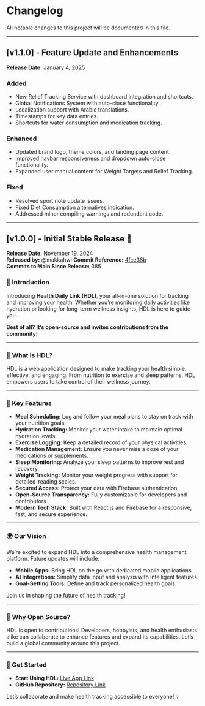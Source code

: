 # Changelog

All notable changes to this project will be documented in this file.

---

## [v1.1.0] - Feature Update and Enhancements

**Release Date:** January 4, 2025

### Added

- New Relief Tracking Service with dashboard integration and shortcuts.
- Global Notifications System with auto-close functionality.
- Localization support with Arabic translations.
- Timestamps for key data entries.
- Shortcuts for water consumption and medication tracking.

### Enhanced

- Updated brand logo, theme colors, and landing page content.
- Improved navbar responsiveness and dropdown auto-close functionality.
- Expanded user manual content for Weight Targets and Relief Tracking.

### Fixed

- Resolved sport note update issues.
- Fixed Diet Consumption alternatives indication.
- Addressed minor compiling warnings and redundant code.

---

## [v1.0.0] - Initial Stable Release 🌟

**Release Date:** November 19, 2024  
**Released by:** @makkahwi
**Commit Reference:** [4fce38b](https://github.com/health-empowerment-and-lifestyle/commit/4fce38be0e16be492e1ff33d7e042172667b7626)  
**Commits to Main Since Release:** 385  

### 🎉 Introduction

Introducing **Health Daily Link (HDL)**, your all-in-one solution for tracking and improving your health. Whether you’re monitoring daily activities like hydration or looking for long-term wellness insights, HDL is here to guide you.  

**Best of all? It’s open-source and invites contributions from the community!**

---

### 🌟 What is HDL?

HDL is a web application designed to make tracking your health simple, effective, and engaging. From nutrition to exercise and sleep patterns, HDL empowers users to take control of their wellness journey.

---

### 🔑 Key Features

- **Meal Scheduling:** Log and follow your meal plans to stay on track with your nutrition goals.  
- **Hydration Tracking:** Monitor your water intake to maintain optimal hydration levels.  
- **Exercise Logging:** Keep a detailed record of your physical activities.  
- **Medication Management:** Ensure you never miss a dose of your medications or supplements.  
- **Sleep Monitoring:** Analyze your sleep patterns to improve rest and recovery.  
- **Weight Tracking:** Monitor your weight progress with support for detailed-reading scales.  
- **Secured Access:** Protect your data with Firebase authentication.  
- **Open-Source Transparency:** Fully customizable for developers and contributors.  
- **Modern Tech Stack:** Built with React.js and Firebase for a responsive, fast, and secure experience.

---

### 🌍 Our Vision

We’re excited to expand HDL into a comprehensive health management platform. Future updates will include:  

- **Mobile Apps:** Bring HDL on the go with dedicated mobile applications.  
- **AI Integrations:** Simplify data input and analysis with intelligent features.  
- **Goal-Setting Tools:** Define and track personalized health goals.

Join us in shaping the future of health tracking!

---

### 🤝 Why Open Source?

HDL is open to contributions! Developers, hobbyists, and health enthusiasts alike can collaborate to enhance features and expand its capabilities. Let’s build a global community around this project.

---

### 🔗 Get Started

- **Start Using HDL:** [Live App Link](#)  
- **GitHub Repository:** [Repository Link](#)

Let’s collaborate and make health tracking accessible to everyone! 💡
